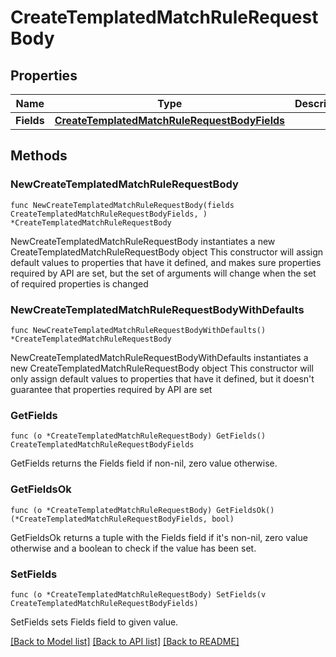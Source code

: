 # CreateTemplatedMatchRuleRequestBody

## Properties

Name | Type | Description | Notes
------------ | ------------- | ------------- | -------------
**Fields** | [**CreateTemplatedMatchRuleRequestBodyFields**](CreateTemplatedMatchRuleRequestBodyFields.md) |  | 

## Methods

### NewCreateTemplatedMatchRuleRequestBody

`func NewCreateTemplatedMatchRuleRequestBody(fields CreateTemplatedMatchRuleRequestBodyFields, ) *CreateTemplatedMatchRuleRequestBody`

NewCreateTemplatedMatchRuleRequestBody instantiates a new CreateTemplatedMatchRuleRequestBody object
This constructor will assign default values to properties that have it defined,
and makes sure properties required by API are set, but the set of arguments
will change when the set of required properties is changed

### NewCreateTemplatedMatchRuleRequestBodyWithDefaults

`func NewCreateTemplatedMatchRuleRequestBodyWithDefaults() *CreateTemplatedMatchRuleRequestBody`

NewCreateTemplatedMatchRuleRequestBodyWithDefaults instantiates a new CreateTemplatedMatchRuleRequestBody object
This constructor will only assign default values to properties that have it defined,
but it doesn't guarantee that properties required by API are set

### GetFields

`func (o *CreateTemplatedMatchRuleRequestBody) GetFields() CreateTemplatedMatchRuleRequestBodyFields`

GetFields returns the Fields field if non-nil, zero value otherwise.

### GetFieldsOk

`func (o *CreateTemplatedMatchRuleRequestBody) GetFieldsOk() (*CreateTemplatedMatchRuleRequestBodyFields, bool)`

GetFieldsOk returns a tuple with the Fields field if it's non-nil, zero value otherwise
and a boolean to check if the value has been set.

### SetFields

`func (o *CreateTemplatedMatchRuleRequestBody) SetFields(v CreateTemplatedMatchRuleRequestBodyFields)`

SetFields sets Fields field to given value.



[[Back to Model list]](../README.md#documentation-for-models) [[Back to API list]](../README.md#documentation-for-api-endpoints) [[Back to README]](../README.md)


